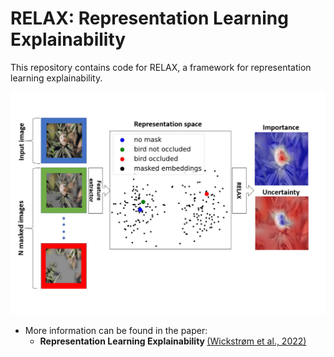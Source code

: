 # RELAX: Representation Learning Explainability

This repository contains code for RELAX, a framework for representation learning explainability.

</p>
<p align="center">
  <img width="800" src="https://github.com/Wickstrom/RELAX/blob/main/relax-ramework.png">
</p>

- More information can be found in the paper:
    - <b>Representation Learning Explainability </b><a href="https://arxiv.org/abs/2112.10161">(Wickstrøm et al., 2022)</a>
